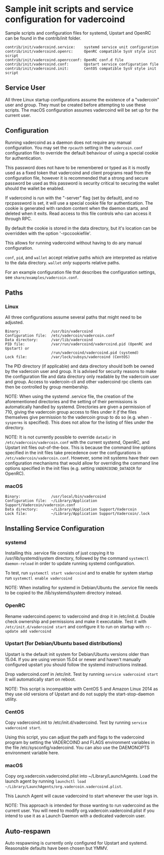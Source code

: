 Sample init scripts and service configuration for vadercoind
===========================================================

Sample scripts and configuration files for systemd, Upstart and OpenRC
can be found in the contrib/init folder.

    contrib/init/vadercoind.service:    systemd service unit configuration
    contrib/init/vadercoind.openrc:     OpenRC compatible SysV style init script
    contrib/init/vadercoind.openrcconf: OpenRC conf.d file
    contrib/init/vadercoind.conf:       Upstart service configuration file
    contrib/init/vadercoind.init:       CentOS compatible SysV style init script

Service User
---------------------------------

All three Linux startup configurations assume the existence of a "vadercoin" user
and group.  They must be created before attempting to use these scripts.
The macOS configuration assumes vadercoind will be set up for the current user.

Configuration
---------------------------------

Running vadercoind as a daemon does not require any manual configuration. You may
set the `rpcauth` setting in the `vadercoin.conf` configuration file to override
the default behaviour of using a special cookie for authentication.

This password does not have to be remembered or typed as it is mostly used
as a fixed token that vadercoind and client programs read from the configuration
file, however it is recommended that a strong and secure password be used
as this password is security critical to securing the wallet should the
wallet be enabled.

If vadercoind is run with the "-server" flag (set by default), and no rpcpassword is set,
it will use a special cookie file for authentication. The cookie is generated with random
content when the daemon starts, and deleted when it exits. Read access to this file
controls who can access it through RPC.

By default the cookie is stored in the data directory, but it's location can be overridden
with the option '-rpccookiefile'.

This allows for running vadercoind without having to do any manual configuration.

`conf`, `pid`, and `wallet` accept relative paths which are interpreted as
relative to the data directory. `wallet` *only* supports relative paths.

For an example configuration file that describes the configuration settings,
see `share/examples/vadercoin.conf`.

Paths
---------------------------------

### Linux

All three configurations assume several paths that might need to be adjusted.

    Binary:              /usr/bin/vadercoind
    Configuration file:  /etc/vadercoin/vadercoin.conf
    Data directory:      /var/lib/vadercoind
    PID file:            /var/run/vadercoind/vadercoind.pid (OpenRC and Upstart) or
                         /run/vadercoind/vadercoind.pid (systemd)
    Lock file:           /var/lock/subsys/vadercoind (CentOS)

The PID directory (if applicable) and data directory should both be owned by the
vadercoin user and group. It is advised for security reasons to make the
configuration file and data directory only readable by the vadercoin user and
group. Access to vadercoin-cli and other vadercoind rpc clients can then be
controlled by group membership.

NOTE: When using the systemd .service file, the creation of the aforementioned
directories and the setting of their permissions is automatically handled by
systemd. Directories are given a permission of 710, giving the vadercoin group
access to files under it _if_ the files themselves give permission to the
vadercoin group to do so (e.g. when `-sysperms` is specified). This does not allow
for the listing of files under the directory.

NOTE: It is not currently possible to override `datadir` in
`/etc/vadercoin/vadercoin.conf` with the current systemd, OpenRC, and Upstart init
files out-of-the-box. This is because the command line options specified in the
init files take precedence over the configurations in
`/etc/vadercoin/vadercoin.conf`. However, some init systems have their own
configuration mechanisms that would allow for overriding the command line
options specified in the init files (e.g. setting `VADERCOIND_DATADIR` for
OpenRC).

### macOS

    Binary:              /usr/local/bin/vadercoind
    Configuration file:  ~/Library/Application Support/Vadercoin/vadercoin.conf
    Data directory:      ~/Library/Application Support/Vadercoin
    Lock file:           ~/Library/Application Support/Vadercoin/.lock

Installing Service Configuration
-----------------------------------

### systemd

Installing this .service file consists of just copying it to
/usr/lib/systemd/system directory, followed by the command
`systemctl daemon-reload` in order to update running systemd configuration.

To test, run `systemctl start vadercoind` and to enable for system startup run
`systemctl enable vadercoind`

NOTE: When installing for systemd in Debian/Ubuntu the .service file needs to be copied to the /lib/systemd/system directory instead.

### OpenRC

Rename vadercoind.openrc to vadercoind and drop it in /etc/init.d.  Double
check ownership and permissions and make it executable.  Test it with
`/etc/init.d/vadercoind start` and configure it to run on startup with
`rc-update add vadercoind`

### Upstart (for Debian/Ubuntu based distributions)

Upstart is the default init system for Debian/Ubuntu versions older than 15.04. If you are using version 15.04 or newer and haven't manually configured upstart you should follow the systemd instructions instead.

Drop vadercoind.conf in /etc/init.  Test by running `service vadercoind start`
it will automatically start on reboot.

NOTE: This script is incompatible with CentOS 5 and Amazon Linux 2014 as they
use old versions of Upstart and do not supply the start-stop-daemon utility.

### CentOS

Copy vadercoind.init to /etc/init.d/vadercoind. Test by running `service vadercoind start`.

Using this script, you can adjust the path and flags to the vadercoind program by
setting the VADERCOIND and FLAGS environment variables in the file
/etc/sysconfig/vadercoind. You can also use the DAEMONOPTS environment variable here.

### macOS

Copy org.vadercoin.vadercoind.plist into ~/Library/LaunchAgents. Load the launch agent by
running `launchctl load ~/Library/LaunchAgents/org.vadercoin.vadercoind.plist`.

This Launch Agent will cause vadercoind to start whenever the user logs in.

NOTE: This approach is intended for those wanting to run vadercoind as the current user.
You will need to modify org.vadercoin.vadercoind.plist if you intend to use it as a
Launch Daemon with a dedicated vadercoin user.

Auto-respawn
-----------------------------------

Auto respawning is currently only configured for Upstart and systemd.
Reasonable defaults have been chosen but YMMV.
